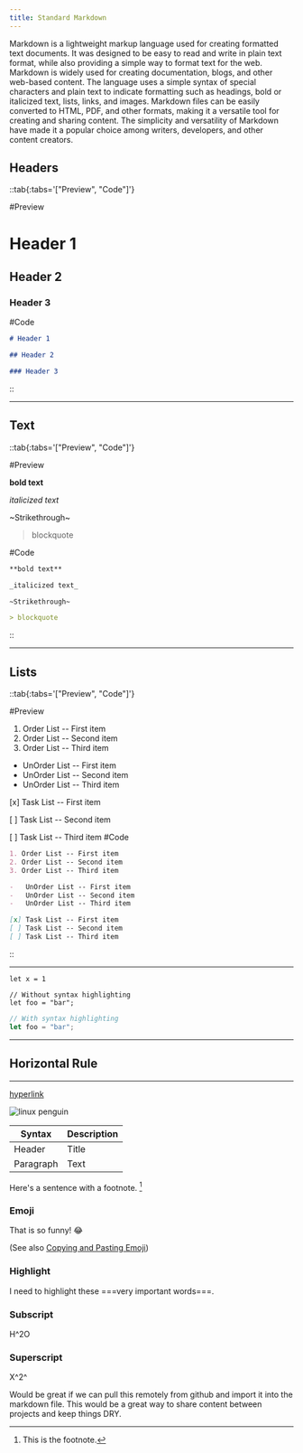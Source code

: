 ```yaml
---
title: Standard Markdown
---
```


Markdown is a lightweight markup language used for creating formatted text documents. It was designed to be easy to read and write in plain text format, while also providing a simple way to format text for the web. Markdown is widely used for creating documentation, blogs, and other web-based content. The language uses a simple syntax of special characters and plain text to indicate formatting such as headings, bold or italicized text, lists, links, and images. Markdown files can be easily converted to HTML, PDF, and other formats, making it a versatile tool for creating and sharing content. The simplicity and versatility of Markdown have made it a popular choice among writers, developers, and other content creators.

## Headers

::tab{:tabs='["Preview", "Code"]'}

#Preview

# Header 1

## Header 2

### Header 3

#Code

```md
# Header 1

## Header 2

### Header 3
```

::

---

## Text

::tab{:tabs='["Preview", "Code"]'}

#Preview

**bold text**

_italicized text_

~Strikethrough~

> blockquote

#Code

```md
**bold text**

_italicized text_

~Strikethrough~

> blockquote
```

::

---

## Lists

::tab{:tabs='["Preview", "Code"]'}

#Preview

1. Order List -- First item
2. Order List -- Second item
3. Order List -- Third item

-   UnOrder List -- First item
-   UnOrder List -- Second item
-   UnOrder List -- Third item

[x] Task List -- First item

[ ] Task List -- Second item

[ ] Task List -- Third item
#Code

```md
1. Order List -- First item
2. Order List -- Second item
3. Order List -- Third item

-   UnOrder List -- First item
-   UnOrder List -- Second item
-   UnOrder List -- Third item

[x] Task List -- First item
[ ] Task List -- Second item
[ ] Task List -- Third item
```

::

---

`let x = 1`

```
// Without syntax highlighting
let foo = "bar";
```

```js
// With syntax highlighting
let foo = "bar";
```

---

## Horizontal Rule

---

[hyperlink](https://www.markdownguide.org)

![linux penguin](https://www.markdownguide.org/assets/images/tux.png)

| Syntax    | Description |
| --------- | ----------- |
| Header    | Title       |
| Paragraph | Text        |

Here's a sentence with a footnote. [^1]

[^1]: This is the footnote.

### Emoji

That is so funny! :joy:

(See also [Copying and Pasting Emoji](https://www.markdownguide.org/extended-syntax/#copying-and-pasting-emoji))

### Highlight

I need to highlight these ===very important words===.

### Subscript

H^2O

### Superscript

X^2^

Would be great if we can pull this remotely from github and import it into the markdown file. This would be a great way to share content between projects and keep things DRY.
